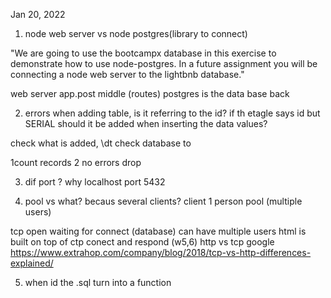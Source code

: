 <!-- @format -->

Jan 20, 2022

1. node web server vs node postgres(library to connect)

"We are going to use the bootcampx database in this exercise to demonstrate how to use node-postgres. In a future assignment you will be connecting a node web server to the lightbnb database."

web server app.post middle (routes)
postgres is the data base back

2. errors when adding table, is it referring to the id? if th etagle says id but SERIAL should it be added when inserting the data values?

check what is added,
\dt
check database to

1count records
2 no errors
drop

3. dif port ? why localhost port 5432

4. pool vs what? becaus several clients?
   client 1 person
   pool (multiple users)

tcp open waiting for connect (database) can have multiple users
html is built on top of ctp conect and respond (w5,6)
http vs tcp google
https://www.extrahop.com/company/blog/2018/tcp-vs-http-differences-explained/

5. when id the .sql turn into a function
